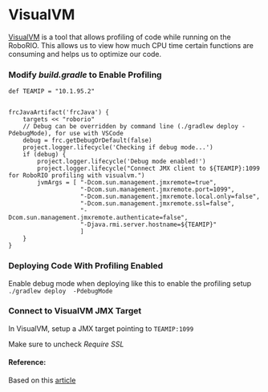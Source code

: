 # VisualVM

[VisualVM](https://visualvm.github.io/) is a tool that allows profiling of code while running on the RoboRIO. This allows us to view how much CPU time certain functions are consuming and helps us to optimize our code.

### Modify *build.gradle* to Enable Profiling


```
def TEAMIP = "10.1.95.2"


frcJavaArtifact('frcJava') {
	targets << "roborio"
	// Debug can be overridden by command line (./gradlew deploy -PdebugMode), for use with VSCode
	debug = frc.getDebugOrDefault(false)
	project.logger.lifecycle('Checking if debug mode...')
	if (debug) {
		project.logger.lifecycle('Debug mode enabled!')
		project.logger.lifecycle("Connect JMX client to ${TEAMIP}:1099 for RoboRIO profiling with visualvm.")
		jvmArgs = [ "-Dcom.sun.management.jmxremote=true",
					"-Dcom.sun.management.jmxremote.port=1099",
					"-Dcom.sun.management.jmxremote.local.only=false",
					"-Dcom.sun.management.jmxremote.ssl=false",
					"-Dcom.sun.management.jmxremote.authenticate=false",
					"-Djava.rmi.server.hostname=${TEAMIP}"
					]
	}
}
```


### Deploying Code With Profiling Enabled

Enable debug mode when deploying like this to enable the profiling setup
`./gradlew deploy  -PdebugMode`

### Connect to VisualVM JMX Target

In VisualVM, setup a JMX target pointing to `TEAMIP:1099`

Make sure to uncheck *Require SSL*



#### Reference:

Based on this [article](https://www.chiefdelphi.com/t/we-are-experiencing-a-lag-issue-in-our-code/350295/11)